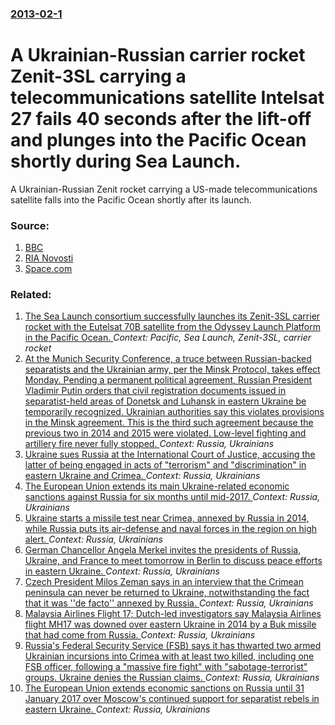 ### [2013-02-1](/news/2013/02/1/index.md)

# A Ukrainian-Russian carrier rocket Zenit-3SL carrying a telecommunications satellite Intelsat 27 fails 40 seconds after the lift-off and plunges into the Pacific Ocean shortly during Sea Launch. 

A Ukrainian-Russian Zenit rocket carrying a US-made telecommunications satellite falls into the Pacific Ocean shortly after its launch.


### Source:

1. [BBC](http://www.bbc.co.uk/news/world-europe-21289734)
2. [RIA Novosti](http://en.ria.ru/science/20130201/179166542.html)
3. [Space.com](http://www.space.com/19596-sea-launch-rocket-orbit-failure.html)

### Related:

1. [The Sea Launch consortium successfully launches its Zenit-3SL carrier rocket with the Eutelsat 70B satellite from the Odyssey Launch Platform in the Pacific Ocean. ](/news/2012/12/3/the-sea-launch-consortium-successfully-launches-its-zenit-3sl-carrier-rocket-with-the-eutelsat-70b-satellite-from-the-odyssey-launch-platfor.md) _Context: Pacific, Sea Launch, Zenit-3SL, carrier rocket_
2. [At the Munich Security Conference, a truce between Russian-backed separatists and the Ukrainian army, per the Minsk Protocol, takes effect Monday. Pending a permanent political agreement, Russian President Vladimir Putin orders that   civil registration documents issued in separatist-held areas of Donetsk and Luhansk in eastern Ukraine be temporarily recognized.  Ukrainian authorities say this violates provisions in the Minsk agreement. This is the third such agreement because the previous two in 2014 and 2015 were violated. Low-level fighting and artillery fire never fully stopped. ](/news/2017/02/18/at-the-munich-security-conference-a-truce-between-russian-backed-separatists-and-the-ukrainian-army-per-the-minsk-protocol-takes-effect-m.md) _Context: Russia, Ukrainians_
3. [Ukraine sues Russia at the International Court of Justice, accusing the latter of being engaged in acts of "terrorism" and "discrimination" in eastern Ukraine and Crimea. ](/news/2017/01/16/ukraine-sues-russia-at-the-international-court-of-justice-accusing-the-latter-of-being-engaged-in-acts-of-terrorism-and-discrimination.md) _Context: Russia, Ukrainians_
4. [The European Union  extends its main Ukraine-related economic  sanctions against Russia for six months until mid-2017. ](/news/2016/12/15/the-european-union-extends-its-main-ukraine-related-economic-sanctions-against-russia-for-six-months-until-mid-2017.md) _Context: Russia, Ukrainians_
5. [Ukraine starts a missile test near Crimea, annexed by Russia in 2014, while Russia puts its air-defense and naval forces in the region on high alert. ](/news/2016/12/1/ukraine-starts-a-missile-test-near-crimea-annexed-by-russia-in-2014-while-russia-puts-its-air-defense-and-naval-forces-in-the-region-on-hi.md) _Context: Russia, Ukrainians_
6. [German Chancellor Angela Merkel invites the presidents of Russia, Ukraine, and France to meet tomorrow in Berlin to discuss peace efforts in eastern Ukraine. ](/news/2016/10/18/german-chancellor-angela-merkel-invites-the-presidents-of-russia-ukraine-and-france-to-meet-tomorrow-in-berlin-to-discuss-peace-efforts-in.md) _Context: Russia, Ukrainians_
7. [Czech President Milos Zeman says in an interview that the Crimean peninsula can never be returned to Ukraine, notwithstanding the fact that it was ''de facto'' annexed by Russia. ](/news/2016/09/9/czech-president-milos-zeman-says-in-an-interview-that-the-crimean-peninsula-can-never-be-returned-to-ukraine-notwithstanding-the-fact-that.md) _Context: Russia, Ukrainians_
8. [Malaysia Airlines Flight 17; Dutch-led investigators say Malaysia Airlines flight MH17 was downed over eastern Ukraine in 2014 by a Buk missile that had come from Russia. ](/news/2016/09/28/malaysia-airlines-flight-17-dutch-led-investigators-say-malaysia-airlines-flight-mh17-was-downed-over-eastern-ukraine-in-2014-by-a-buk-miss.md) _Context: Russia, Ukrainians_
9. [Russia's Federal Security Service (FSB) says it has thwarted two armed Ukrainian incursions into Crimea with at least two killed, including one FSB officer, following a "massive fire fight" with "sabotage-terrorist" groups. Ukraine denies the Russian claims. ](/news/2016/08/10/russia-s-federal-security-service-fsb-says-it-has-thwarted-two-armed-ukrainian-incursions-into-crimea-with-at-least-two-killed-including.md) _Context: Russia, Ukrainians_
10. [The European Union extends economic sanctions on Russia until 31 January 2017 over Moscow's continued support for separatist rebels in eastern Ukraine. ](/news/2016/07/1/the-european-union-extends-economic-sanctions-on-russia-until-31-january-2017-over-moscow-s-continued-support-for-separatist-rebels-in-easte.md) _Context: Russia, Ukrainians_
